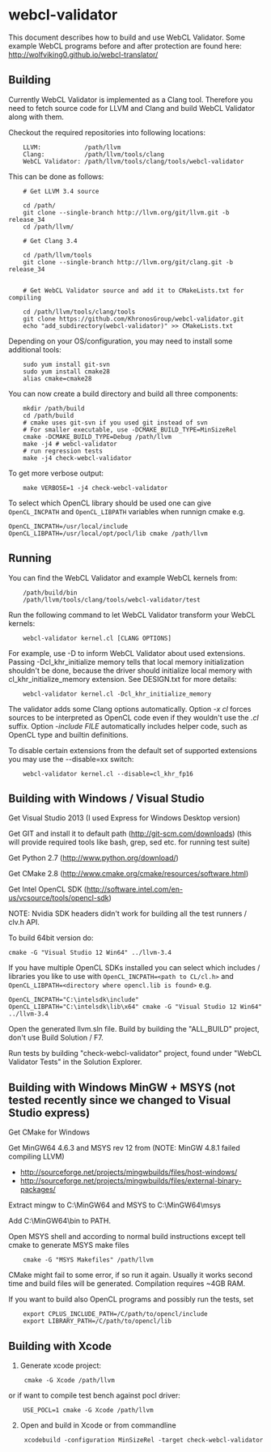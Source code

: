 webcl-validator
===============

This document describes how to build and use WebCL Validator. Some example WebCL programs before and after protection are found here: http://wolfviking0.github.io/webcl-translator/

Building
--------

Currently WebCL Validator is implemented as a Clang tool. Therefore
you need to fetch source code for LLVM and Clang and build WebCL
Validator along with them.

Checkout the required repositories into following locations:

        LLVM:            /path/llvm
        Clang:           /path/llvm/tools/clang
        WebCL Validator: /path/llvm/tools/clang/tools/webcl-validator

This can be done as follows:

        # Get LLVM 3.4 source

        cd /path/
        git clone --single-branch http://llvm.org/git/llvm.git -b release_34
        cd /path/llvm/

        # Get Clang 3.4
        
        cd /path/llvm/tools
        git clone --single-branch http://llvm.org/git/clang.git -b release_34
        

        # Get WebCL Validator source and add it to CMakeLists.txt for compiling

        cd /path/llvm/tools/clang/tools
        git clone https://github.com/KhronosGroup/webcl-validator.git
        echo "add_subdirectory(webcl-validator)" >> CMakeLists.txt

Depending on your OS/configuration, you may need to install some additional tools:

        sudo yum install git-svn
        sudo yum install cmake28
        alias cmake=cmake28

You can now create a build directory and build all three components:

        mkdir /path/build
        cd /path/build
        # cmake uses git-svn if you used git instead of svn
        # For smaller executable, use -DCMAKE_BUILD_TYPE=MinSizeRel
        cmake -DCMAKE_BUILD_TYPE=Debug /path/llvm
        make -j4 # webcl-validator
        # run regression tests
        make -j4 check-webcl-validator

To get more verbose output:

        make VERBOSE=1 -j4 check-webcl-validator


To select which OpenCL library should be used one can give `OpenCL_INCPATH` and `OpenCL_LIBPATH` variables when runnign cmake e.g.

    OpenCL_INCPATH=/usr/local/include OpenCL_LIBPATH=/usr/local/opt/pocl/lib cmake /path/llvm 

Running
-------

You can find the WebCL Validator and example WebCL kernels from:

        /path/build/bin
        /path/llvm/tools/clang/tools/webcl-validator/test
        
Run the following command to let WebCL Validator transform your WebCL
kernels:

        webcl-validator kernel.cl [CLANG OPTIONS]

For example, use -D to inform WebCL Validator about used
extensions. Passing -Dcl_khr_initialize memory tells that local memory
initialization shouldn't be done, because the driver should initialize
local memory with cl_khr_initialize_memory extension. See DESIGN.txt
for more details:

        webcl-validator kernel.cl -Dcl_khr_initialize_memory

The validator adds some Clang options automatically. Option *-x cl*
forces sources to be interpreted as OpenCL code even if they wouldn't
use the *.cl* suffix. Option *-include FILE* automatically includes
helper code, such as OpenCL type and builtin definitions.

To disable certain extensions from the default set of supported
extensions you may use the --disable=xx switch:

        webcl-validator kernel.cl --disable=cl_khr_fp16

Building with Windows / Visual Studio
-----------------------------

Get Visual Studio 2013 (I used Express for Windows Desktop version)

Get GIT and install it to default path (http://git-scm.com/downloads) (this will provide required tools like bash, grep, sed etc. for running test suite)

Get Python 2.7 (http://www.python.org/download/)

Get CMake 2.8 (http://www.cmake.org/cmake/resources/software.html)

Get Intel OpenCL SDK (http://software.intel.com/en-us/vcsource/tools/opencl-sdk)

NOTE: Nvidia SDK headers didn't work for building all the test runners / clv.h API.

To build 64bit version do:

    cmake -G "Visual Studio 12 Win64" ../llvm-3.4

If you have multiple OpenCL SDKs installed you can select which includes / libraries you like to use with `OpenCL_INCPATH=<path to CL/cl.h>` and `OpenCL_LIBPATH=<directory where opencl.lib is found>` e.g.

    OpenCL_INCPATH="C:\intelsdk\include" OpenCL_LIBPATH="C:\intelsdk\lib\x64" cmake -G "Visual Studio 12 Win64" ../llvm-3.4

Open the generated llvm.sln file. Build by building the "ALL_BUILD" project, don't use Build Solution / F7.

Run tests by building "check-webcl-validator" project, found under "WebCL Validator Tests" in the Solution Explorer.

Building with Windows MinGW + MSYS (not tested recently since we changed to Visual Studio express)
----------------------------------

Get CMake for Windows

Get MinGW64 4.6.3 and MSYS rev 12 from (NOTE: MinGW 4.8.1 failed compiling LLVM)

* http://sourceforge.net/projects/mingwbuilds/files/host-windows/
* http://sourceforge.net/projects/mingwbuilds/files/external-binary-packages/

Extract mingw to C:\MinGW64 and MSYS to C:\MinGW64\msys 

Add C:\MinGW64\bin to PATH.

Open MSYS shell and according to normal build instructions except tell cmake to generate MSYS make files

        cmake -G "MSYS Makefiles" /path/llvm

CMake might fail to some error, if so run it again. Usually it works second time and build files will be generated. Compilation requires ~4GB RAM.

If you want to build also OpenCL programs and possibly run the tests, set

        export CPLUS_INCLUDE_PATH=/C/path/to/opencl/include
        export LIBRARY_PATH=/C/path/to/opencl/lib


Building with Xcode
--------------------

1. Generate xcode project:
        
        cmake -G Xcode /path/llvm

or if want to compile test bench against pocl driver:
        
        USE_POCL=1 cmake -G Xcode /path/llvm
        

2. Open and build in Xcode or from commandline

        xcodebuild -configuration MinSizeRel -target check-webcl-validator


